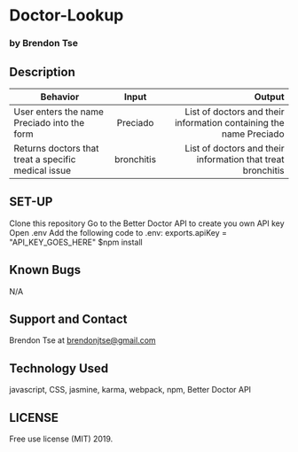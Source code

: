 # Doctor-Lookup

### by Brendon Tse

## Description

| Behavior | Input | Output |
| ------------- |:-------------:| -----:|
| User enters the name Preciado into the form | Preciado | List of doctors and their information containing the name Preciado |
| Returns doctors that treat a specific medical issue | bronchitis | List of doctors and their information that treat bronchitis |

## SET-UP

Clone this repository
Go to the Better Doctor API to create you own API key
Open .env
Add the following code to .env:
exports.apiKey = "API_KEY_GOES_HERE"
$npm install

## Known Bugs

N/A

## Support and Contact

Brendon Tse at brendonjtse@gmail.com

## Technology Used

javascript, CSS, jasmine, karma, webpack, npm, Better Doctor API

## LICENSE

Free use license (MIT) 2019.
